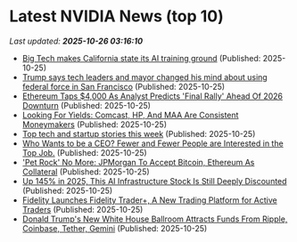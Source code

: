 # Latest NVIDIA News (top 10)
_Last updated: **2025-10-26 03:16:10**_

- [Big Tech makes California state its AI training ground](https://economictimes.indiatimes.com/tech/technology/big-tech-makes-california-state-its-ai-training-ground/articleshow/124798063.cms) (Published: 2025-10-25)
- [Trump says tech leaders and mayor changed his mind about using federal force in San Francisco](https://economictimes.indiatimes.com/tech/technology/trump-says-tech-leaders-and-mayor-changed-his-mind-about-using-federal-force-in-san-francisco/articleshow/124798011.cms) (Published: 2025-10-25)
- [Ethereum Taps $4,000 As Analyst Predicts 'Final Rally' Ahead Of 2026 Downturn](https://finance.yahoo.com/news/ethereum-taps-4-000-analyst-023104967.html) (Published: 2025-10-25)
- [Looking For Yields: Comcast, HP, And MAA Are Consistent Moneymakers](https://finance.yahoo.com/news/looking-yields-comcast-hp-maa-020105281.html) (Published: 2025-10-25)
- [Top tech and startup stories this week](https://economictimes.indiatimes.com/tech/newsletters/ettech-unwrapped/top-tech-and-startup-stories-this-week/articleshow/124797449.cms) (Published: 2025-10-25)
- [Who Wants to be a CEO? Fewer and Fewer People are Interested in the Top Job.](https://www.thestreet.com/latest-news/who-wants-to-be-a-ceo-fewer-and-fewer-people-are-interested-in-the-top-job) (Published: 2025-10-25)
- ['Pet Rock' No More: JPMorgan To Accept Bitcoin, Ethereum As Collateral](https://finance.yahoo.com/news/pet-rock-no-more-jpmorgan-013104388.html) (Published: 2025-10-25)
- [Up 145% in 2025, This AI Infrastructure Stock Is Still Deeply Discounted](https://biztoc.com/x/d97047c0ff48ccc0) (Published: 2025-10-25)
- [Fidelity Launches Fidelity Trader+, A New Trading Platform for Active Traders](https://finance.yahoo.com/news/fidelity-launches-fidelity-trader-trading-010131149.html) (Published: 2025-10-25)
- [Donald Trump's New White House Ballroom Attracts Funds From Ripple, Coinbase, Tether, Gemini](https://finance.yahoo.com/news/donald-trumps-white-house-ballroom-003132649.html) (Published: 2025-10-25)
